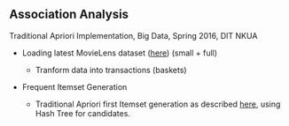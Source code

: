 Association Analysis
--------------------
Traditional Apriori Implementation, Big Data, Spring 2016, DIT NKUA

* Loading latest MovieLens dataset ([here](http://grouplens.org/datasets/movielens/)) (small + full)
    - Tranform data into transactions (baskets) 
    
* Frequent Itemset Generation 
    - Traditional Apriori first Itemset generation as described [here](http://www-users.cs.umn.edu/~kumar/dmbook/ch6.pdf), using Hash Tree for candidates.
   

